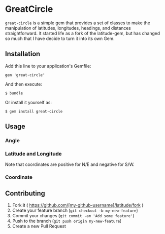 # GreatCircle

`great-circle` is a simple gem that provides a set of classes to make the manipulation of latitudes, longitudes,
headings, and distances straightforward.  It started life as a fork of the latitude-gem, but has changed so much
that I have decide to turn it into its own Gem.

## Installation

Add this line to your application's Gemfile:

    gem 'great-circle'

And then execute:

    $ bundle

Or install it yourself as:

    $ gem install great-circle

## Usage

### Angle



### Latitude and Longitude

Note that coordinates are positive for N/E and negative for S/W.

### Coordinate



## Contributing

1. Fork it ( https://github.com/[my-github-username]/latitude/fork )
2. Create your feature branch (`git checkout -b my-new-feature`)
3. Commit your changes (`git commit -am 'Add some feature'`)
4. Push to the branch (`git push origin my-new-feature`)
5. Create a new Pull Request
